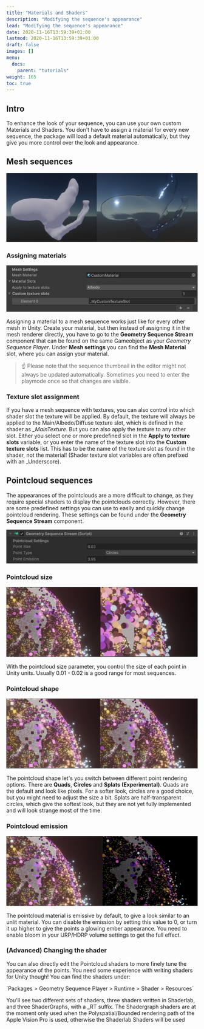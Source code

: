 ```yaml
---
title: "Materials and Shaders"
description: "Modifying the sequence's appearance"
lead: "Modifying the sequence's appearance"
date: 2020-11-16T13:59:39+01:00
lastmod: 2020-11-16T13:59:39+01:00
draft: false
images: []
menu:
  docs:
    parent: "tutorials"
weight: 165
toc: true
---
```


## Intro

To enhance the look of your sequence, you can use your own custom Materials and Shaders. You don't have to assign a material for every new sequence, the package will load a default material automatically, but they give you more control over the look and appearance.

## Mesh sequences

![Difference between the default material and a custom material](Mesh_Material_Difference.jpg)

### Assigning materials

![The material options](Mesh_Material_Options.png)

Assigning a material to a mesh sequence works just like for every other mesh in Unity. Create your material, but then instead of assigning it in the mesh renderer directly, you have to go to the **Geometry Sequence Stream** component that can be found on the same Gameobject as your _Geometry Sequence Player_. Under **Mesh settings** you can find the **Mesh Material** slot, where you can assign your material.

> ☝️ Please note that  the sequence thumbnail in the editor might not always be updated automatically. Sometimes you need to enter the playmode once so that changes are visible.

### Texture slot assignment

If you have a mesh sequence with textures, you can also control into which shader slot the texture will be applied. By default, the texture will always be applied to the Main/Albedo/Diffuse texture slot, which is defined in the shader as _\_MainTexture_. But you can also apply the texture to any other slot. Either you select one or more predefined slot in the **Apply to texture slots** variable, or you enter the name of the texture slot into the **Custom texture slots** list. This has to be the name of the texture slot as found in the shader, not the material! (Shader texture slot variables are often prefixed with an _Underscore).

## Pointcloud sequences

The appearances of the pointclouds are a more difficult to change, as they require special shaders to display the pointclouds correctly. However, there are some predefined settings you can use to easily and quickly change pointcloud rendering. These settings can be found under the **Geometry Sequence Stream** component.

![Pointcloud Settings](Pointcloud_Settings.png)

### Pointcloud size

![Pointcloud size difference](Pointcloud_Size.jpg)

With the pointcloud size parameter, you control the size of each point in Unity units. Usually 0.01 - 0.02 is a good range for most sequences.

### Pointcloud shape

![Pointcloud shape difference](Pointcloud_Shape.jpg)

The pointcloud shape let's you switch between different point rendering options. There are **Quads**, **Circles** and **Splats (Experimental)**. Quads are the default and look like pixels. For a softer look, circles are a good choice, but you might need to adjust the size a bit. Splats are half-transparent circles, which give the softest look, but they are not yet fully implemented and will look strange most of the time.

### Pointcloud emission

![Pointcloud emission difference](Pointcloud_Emission.jpg)

The pointcloud material is emissive by default, to give a look similar to an unlit material. You can disable the emission by setting this value to 0, or turn it up higher to give the points a glowing ember appearance. You need to enable bloom in your URP/HDRP volume settings to get the full effect.

### (Advanced) Changing the shader

You can also directly edit the Pointcloud shaders to more finely tune the appearance of the points. You need some experience with writing shaders for Unity though! You can find the shaders under:

´Packages > Geometry Sequence Player > Runtime > Shader > Resources´

You'll see two different sets of shaders, three shaders written in Shaderlab, and three ShaderGraphs, with a _RT suffix. The Shadergraph shaders are at the moment only used when the Polyspatial/Bounded rendering path of the Apple Vision Pro is used, otherwise the Shaderlab Shaders will be used
